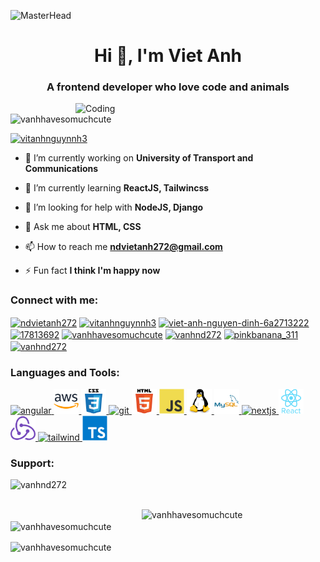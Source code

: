 ![MasterHead](https://previews.123rf.com/images/karpenkoilia/karpenkoilia1806/karpenkoilia180600011/102988806-vector-line-web-concept-for-programming-linear-web-banner-for-coding-.jpg)
<h1 align="center">Hi 👋, I'm Viet Anh</h1>
<h3 align="center">A frontend developer who love code and animals</h3>
<img align="right" alt="Coding" width="400" src="https://images.squarespace-cdn.com/content/v1/5769fc401b631bab1addb2ab/1541580975837-LGDSGDVK6EI6PD4KK4W5/python-2.gif">


<p align="left"> <img src="https://komarev.com/ghpvc/?username=vanhhavesomuchcute&label=Profile%20views&color=0e75b6&style=flat" alt="vanhhavesomuchcute" /> </p>

<p align="left"> <a href="https://twitter.com/vitanhnguynnh3" target="blank"><img src="https://img.shields.io/twitter/follow/vitanhnguynnh3?logo=twitter&style=for-the-badge" alt="vitanhnguynnh3" /></a> </p>

- 🔭 I’m currently working on **University of Transport and Communications**

- 🌱 I’m currently learning **ReactJS, Tailwincss**

- 🤝 I’m looking for help with **NodeJS, Django**

- 💬 Ask me about **HTML, CSS**

- 📫 How to reach me **ndvietanh272@gmail.com**

- ⚡ Fun fact **I think I'm happy now**

<h3 align="left">Connect with me:</h3>
<p align="left">
<a href="https://dev.to/ndvietanh272" target="blank"><img align="center" src="https://raw.githubusercontent.com/rahuldkjain/github-profile-readme-generator/master/src/images/icons/Social/devto.svg" alt="ndvietanh272" height="30" width="40" /></a>
<a href="https://twitter.com/vitanhnguynnh3" target="blank"><img align="center" src="https://raw.githubusercontent.com/rahuldkjain/github-profile-readme-generator/master/src/images/icons/Social/twitter.svg" alt="vitanhnguynnh3" height="30" width="40" /></a>
<a href="https://linkedin.com/in/viet-anh-nguyen-dinh-6a2713222" target="blank"><img align="center" src="https://raw.githubusercontent.com/rahuldkjain/github-profile-readme-generator/master/src/images/icons/Social/linked-in-alt.svg" alt="viet-anh-nguyen-dinh-6a2713222" height="30" width="40" /></a>
<a href="https://stackoverflow.com/users/17813692" target="blank"><img align="center" src="https://raw.githubusercontent.com/rahuldkjain/github-profile-readme-generator/master/src/images/icons/Social/stack-overflow.svg" alt="17813692" height="30" width="40" /></a>
<a href="https://codesandbox.com/vanhhavesomuchcute" target="blank"><img align="center" src="https://raw.githubusercontent.com/rahuldkjain/github-profile-readme-generator/master/src/images/icons/Social/codesandbox.svg" alt="vanhhavesomuchcute" height="30" width="40" /></a>
<a href="https://fb.com/vanhnd272" target="blank"><img align="center" src="https://raw.githubusercontent.com/rahuldkjain/github-profile-readme-generator/master/src/images/icons/Social/facebook.svg" alt="vanhnd272" height="30" width="40" /></a>
<a href="https://instagram.com/pinkbanana_311" target="blank"><img align="center" src="https://raw.githubusercontent.com/rahuldkjain/github-profile-readme-generator/master/src/images/icons/Social/instagram.svg" alt="pinkbanana_311" height="30" width="40" /></a>
<a href="https://dribbble.com/vanhnd272" target="blank"><img align="center" src="https://raw.githubusercontent.com/rahuldkjain/github-profile-readme-generator/master/src/images/icons/Social/dribbble.svg" alt="vanhnd272" height="30" width="40" /></a>
</p>

<h3 align="left">Languages and Tools:</h3>
<p align="left"> <a href="https://angular.io" target="_blank" rel="noreferrer"> <img src="https://angular.io/assets/images/logos/angular/angular.svg" alt="angular" width="40" height="40"/> </a> <a href="https://aws.amazon.com" target="_blank" rel="noreferrer"> <img src="https://raw.githubusercontent.com/devicons/devicon/master/icons/amazonwebservices/amazonwebservices-original-wordmark.svg" alt="aws" width="40" height="40"/> </a> <a href="https://www.w3schools.com/css/" target="_blank" rel="noreferrer"> <img src="https://raw.githubusercontent.com/devicons/devicon/master/icons/css3/css3-original-wordmark.svg" alt="css3" width="40" height="40"/> </a> <a href="https://git-scm.com/" target="_blank" rel="noreferrer"> <img src="https://www.vectorlogo.zone/logos/git-scm/git-scm-icon.svg" alt="git" width="40" height="40"/> </a> <a href="https://www.w3.org/html/" target="_blank" rel="noreferrer"> <img src="https://raw.githubusercontent.com/devicons/devicon/master/icons/html5/html5-original-wordmark.svg" alt="html5" width="40" height="40"/> </a> <a href="https://developer.mozilla.org/en-US/docs/Web/JavaScript" target="_blank" rel="noreferrer"> <img src="https://raw.githubusercontent.com/devicons/devicon/master/icons/javascript/javascript-original.svg" alt="javascript" width="40" height="40"/> </a> <a href="https://www.linux.org/" target="_blank" rel="noreferrer"> <img src="https://raw.githubusercontent.com/devicons/devicon/master/icons/linux/linux-original.svg" alt="linux" width="40" height="40"/> </a> <a href="https://www.mysql.com/" target="_blank" rel="noreferrer"> <img src="https://raw.githubusercontent.com/devicons/devicon/master/icons/mysql/mysql-original-wordmark.svg" alt="mysql" width="40" height="40"/> </a> <a href="https://nextjs.org/" target="_blank" rel="noreferrer"> <img src="https://cdn.worldvectorlogo.com/logos/nextjs-2.svg" alt="nextjs" width="40" height="40"/> </a> <a href="https://reactjs.org/" target="_blank" rel="noreferrer"> <img src="https://raw.githubusercontent.com/devicons/devicon/master/icons/react/react-original-wordmark.svg" alt="react" width="40" height="40"/> </a> <a href="https://redux.js.org" target="_blank" rel="noreferrer"> <img src="https://raw.githubusercontent.com/devicons/devicon/master/icons/redux/redux-original.svg" alt="redux" width="40" height="40"/> </a> <a href="https://tailwindcss.com/" target="_blank" rel="noreferrer"> <img src="https://www.vectorlogo.zone/logos/tailwindcss/tailwindcss-icon.svg" alt="tailwind" width="40" height="40"/> </a> <a href="https://www.typescriptlang.org/" target="_blank" rel="noreferrer"> <img src="https://raw.githubusercontent.com/devicons/devicon/master/icons/typescript/typescript-original.svg" alt="typescript" width="40" height="40"/> </a> </p>

<h3 align="left">Support:</h3>
<p><a href="https://www.buymeacoffee.com/vanhnd272"> <img align="left" src="https://cdn.buymeacoffee.com/buttons/v2/default-yellow.png" height="50" width="210" alt="vanhnd272" /></a></p><br><br>

<p><img align="left" src="https://github-readme-stats.vercel.app/api/top-langs?username=vanhhavesomuchcute&show_icons=true&locale=en&layout=compact" alt="vanhhavesomuchcute" /></p>

<p>&nbsp;<img align="center" src="https://github-readme-stats.vercel.app/api?username=vanhhavesomuchcute&show_icons=true&locale=en" alt="vanhhavesomuchcute" /></p>

<p><img align="center" src="https://github-readme-streak-stats.herokuapp.com/?user=vanhhavesomuchcute&" alt="vanhhavesomuchcute" /></p>
